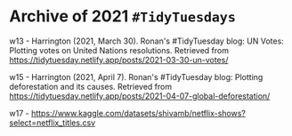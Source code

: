 # Archive of 2021 `#TidyTuesdays`

w13 - Harrington (2021, March 30). Ronan's #TidyTuesday blog: UN Votes: Plotting votes on United Nations resolutions. Retrieved from https://tidytuesday.netlify.app/posts/2021-03-30-un-votes/

w15 - Harrington (2021, April 7). Ronan's #TidyTuesday blog: Plotting deforestation and its causes. Retrieved from https://tidytuesday.netlify.app/posts/2021-04-07-global-deforestation/

w17 - https://www.kaggle.com/datasets/shivamb/netflix-shows?select=netflix_titles.csv
